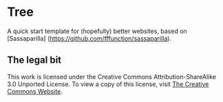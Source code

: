 # Tree

A quick start template for (hopefully) better websites, based on [Sassaparilla] (https://github.com/fffunction/sassaparilla).


## The legal bit
This work is licensed under the Creative Commons Attribution-ShareAlike 3.0 Unported License.
To view a copy of this license, visit
[The Creative Commons Website](http://creativecommons.org/licenses/by-sa/3.0/).
